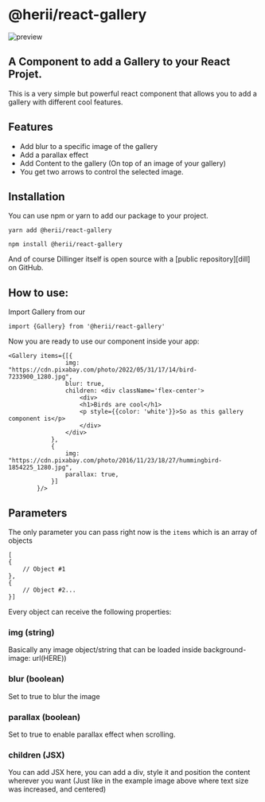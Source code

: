 # @herii/react-gallery

![preview](https://i.imgur.com/LFJeaaR.png)


## A Component to add a Gallery to your React Projet.


This is a very simple but powerful react component that allows you to add a gallery with different cool features.

## Features

- Add blur to a specific image of the gallery
- Add a parallax effect
- Add Content to the gallery (On top of an image of your gallery)
- You get two arrows to control the selected image.

## Installation

You can use npm or yarn to add our package to your project.

    yarn add @herii/react-gallery
    
    npm install @herii/react-gallery

And of course Dillinger itself is open source with a [public repository][dill]
 on GitHub.

## How to use:

Import Gallery from our 

    import {Gallery} from '@herii/react-gallery'

Now you are ready to use our component inside your app:

    <Gallery items={[{
                    img: "https://cdn.pixabay.com/photo/2022/05/31/17/14/bird-7233900_1280.jpg",
                    blur: true,
                    children: <div className='flex-center'>
                        <div>
                        <h1>Birds are cool</h1>
                        <p style={{color: 'white'}}>So as this gallery component is</p>
                        </div>
                    </div>
                }, 
                {
                    img: "https://cdn.pixabay.com/photo/2016/11/23/18/27/hummingbird-1854225_1280.jpg",
                    parallax: true,
                }]
            }/>


## Parameters

The only parameter you can pass right now is the `items` which is an array  of objects

    [
    {
        // Object #1
    },
    {
        // Object #2...
    }]


Every object can receive the following properties:

### img (string)
Basically any image object/string that can be loaded inside background-image: url(HERE))

### blur (boolean)
Set to true to blur the image
### parallax (boolean)
Set to true to enable parallax effect when scrolling.

### children (JSX)
You can add JSX here, you can add a div, style it and position the content wherever you want (Just like in the example image above where text size was increased, and centered)
